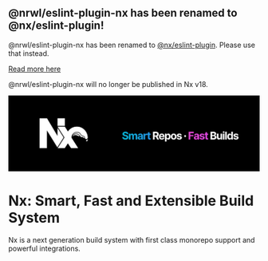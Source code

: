 ## @nrwl/eslint-plugin-nx has been renamed to @nx/eslint-plugin!

@nrwl/eslint-plugin-nx has been renamed to [@nx/eslint-plugin](https://www.npmjs.com/package/@nx/eslint-plugin). Please use that instead.

[Read more here](https://nx.dev/recipes/other/rescope)

@nrwl/eslint-plugin-nx will no longer be published in Nx v18.

<p style="text-align: center;"><img src="https://raw.githubusercontent.com/nrwl/nx/master/images/nx.png" width="600" alt="Nx - Smart, Fast and Extensible Build System"></p>

# Nx: Smart, Fast and Extensible Build System

Nx is a next generation build system with first class monorepo support and powerful integrations.
